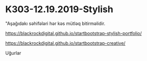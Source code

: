 # K303-12.19.2019-Stylish

"Aşağıdakı səhifələri hər kəs mütləq bitirməlidir. 

https://blackrockdigital.github.io/startbootstrap-stylish-portfolio/

https://blackrockdigital.github.io/startbootstrap-creative/

Uğurlar
